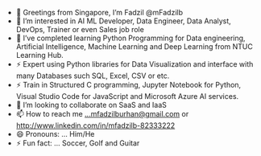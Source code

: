 - 👋 Greetings from Singapore, I’m Fadzil @mFadzilb
- 👀 I’m interested in AI ML Developer, Data Engineer, Data Analyst, DevOps, Trainer or even Sales job role
- 🌱 I’ve completed learning Python Programming for Data engineering, Artificial Intelligence, Machine Learning and Deep Learning from NTUC Learning Hub.
- ⚡ Expert using Python libraries for Data Visualization and interface with many Databases such SQL, Excel, CSV or etc.
- ⚡ Train in Structured C programming, Jupyter Notebook for Python, Visual Studio Code for JavaScript and Microsoft Azure AI services.
- 💞️ I’m looking to collaborate on SaaS and IaaS
- 📫 How to reach me ...mfadzilburhan@gmail.com or http://www.linkedin.com/in/mfadzilb-82333222
- 😄 Pronouns: ... Him/He
- ⚡ Fun fact: ... Soccer, Golf and Guitar

<!---
mFadzilb/mFadzilb is a ✨ special ✨ repository because its `README.md` (this file) appears on your GitHub profile.
You can click the Preview link to take a look at your changes.
--->
